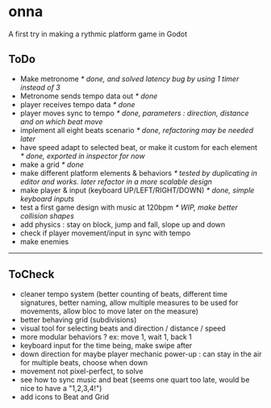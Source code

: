 # onna
A first try in making a rythmic platform game in Godot

## ToDo

- Make metronome _* done, and solved latency bug by using 1 timer instead of 3_
- Metronome sends tempo data out _* done_
- player receives tempo data _* done_
- player moves sync to tempo _* done, parameters : direction, distance and on which beat move_
- implement all eight beats scenario _* done, refactoring may be needed later_
- have speed adapt to selected beat, or make it custom for each element _* done, exported in inspector for now_
- make a grid _* done_
- make different platform elements & behaviors _* tested by duplicating in editor and works. later refactor in a more scalable design_
- make player & input (keyboard UP/LEFT/RIGHT/DOWN) _* done, simple keyboard inputs_
- test a first game design with music at 120bpm _* WIP, make better collision shapes_
- add physics : stay on block, jump and fall, slope up and down
- check if player movement/input in sync with tempo
- make enemies

---

## ToCheck

- cleaner tempo system (better counting of beats, different time signatures, better naming, allow multiple measures to be used for movements, allow bloc to move later on the measure)
- better behaving grid (subdivisions)
- visual tool for selecting beats and direction / distance / speed
- more modular behaviors ? ex: move 1, wait 1, back 1
- keyboard input for the time being, make swipe after
- down direction for maybe player mechanic power-up : can stay in the air for multiple beats, choose when down
- movement not pixel-perfect, to solve
- see how to sync music and beat (seems one quart too late, would be nice to have a "1,2,3,4!")
- add icons to Beat and Grid